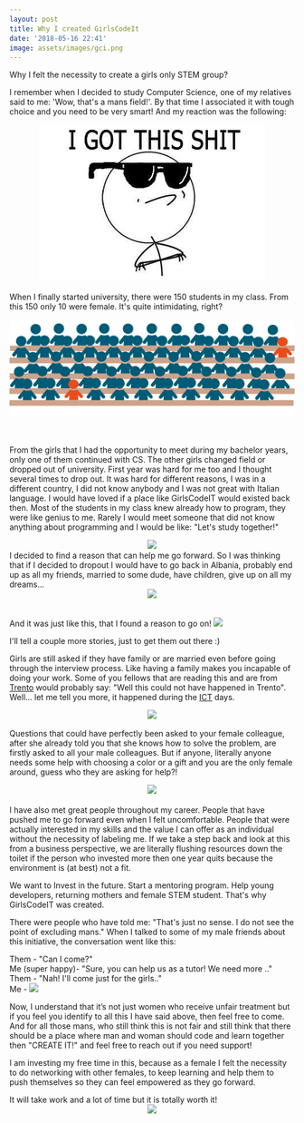 ```yaml
---
layout: post
title: Why I created GirlsCodeIt
date: '2018-05-16 22:41'
image: assets/images/gci.png
---
```


Why I felt the necessity to create a girls only STEM group?

I remember when I decided to study Computer Science, one of my relatives said to me: 'Wow, that's a mans field!'. By that time I associated it with tough choice and you need to be very smart! And my reaction was the following:
<!--more-->
<div style="text-align:center">
  <img src= "/assets/images/cadoit_meme.jpg"/>
</div>
<br/>
When I finally started university, there were 150 students in my class. From this 150 only 10 were female. It's quite intimidating, right?
<br/>
<br/>
<div style="text-align:center">
  <img src= "/assets/images/class.png"/>
</div>
<br/>
<br/>

From the girls that I had the opportunity to meet during my bachelor years, only one of them continued with CS. The other girls changed field or dropped out of university. First year was hard for me too and I thought several times to drop out. It was hard for different reasons, I was in a different country, I did not know anybody and I was not great with Italian language. I would have loved if a place like GirlsCodeIT would existed back then. Most of the students in my class knew already how to program, they were like genius to me. Rarely I would meet someone that did not know anything about programming and I would be like: "Let's study together!"
<div style="text-align:center">
  <img src= "https://i.imgflip.com/1qx7x7.jpg?a423264"/>
</div>
I decided to find a reason that can help me go forward. So I was thinking that if I decided to dropout I would have to go back in Albania, probably end up as all my friends, married to some dude, have children, give up on all my dreams...
<div style="text-align:center">
<img src= "https://s-media-cache-ak0.pinimg.com/736x/88/b0/70/88b070d42d58d4945eb4f6ef4c9501be.jpg"/>
</div>
<br/>

And it was just like this, that I found a reason to go on! ![](http://i0.kym-cdn.com/entries/icons/thumb/000/000/091/Problem.jpg?1236877228)
<br/>

<div class="statement">
<p>I'll tell a couple more stories, just to get them out there :)</p>
</div>

Girls are still asked if they have family or are married even before going through the interview process. Like having a family makes you incapable of doing your work. Some of you fellows that are reading this and are from <a class="pink_link" href="https://en.wikipedia.org/wiki/Trento">Trento</a> would probably say: "Well this could not have happened in Trento". Well... let me tell you more, it happened during the <a class="pink_link" href="http://2018.ictdays.it/en">ICT</a> days.

<div style="text-align:center">
  <img src= "https://memegenerator.net/img/images/2460683.jpg"/>
</div>

Questions that could have perfectly been asked to your female colleague, after she already told you that she knows how to solve the problem, are firstly asked to all your male colleagues. But if anyone, literally anyone needs some help with choosing a color or a gift and you are the only female around, guess who they are asking for help?!
<div style="text-align:center">
  <img src= "https://orig00.deviantart.net/cbc3/f/2012/196/4/3/huh__face_by_xtremeangler-d57ci50.gif"/>
</div>
<br/>
I have also met great people throughout my career. People that have pushed me to go forward even when I felt uncomfortable. People that were actually interested in my skills and the value I can offer as an individual without the necessity of labeling me. If we take a step back and look at this from a business perspective, we are literally flushing resources down the toilet if the person who invested more then one year quits because the environment is (at best) not a fit.
<div class="statement">
<p>We want to Invest in the future. Start a mentoring program. Help young developers, returning mothers and female STEM student. That's why GirlsCodeIT was created. </p>
</div>
There were people who have told me: "That's just no sense. I do not see the point of excluding mans."
When I talked to some of my male friends about this initiative, the conversation went like this:

Them - "Can I come?"<br/>
Me (super happy)- "Sure, you can help us as a tutor! We need more .." <br/>
Them - "Nah! I'll come just for the girls.." <br/>
Me -
![](http://ragegenerator.com/images/ragebuilder-faces/Female-Blonde-3/blonde_troll%20sad.png)


Now, I understand that it’s not just women who receive unfair treatment but if you feel you identify to all this I have said above, then feel free to come. And for all those mans, who still think this is not fair and still think that there should be a place where man and woman should code and learn together then "CREATE IT!" and feel free to reach out if you need support!
<div class="statement">
<p>
I am investing my free time in this, because as a female I felt the necessity to do networking with other females, to keep learning and help them to push themselves so they can feel empowered as they go forward.
</p>
</div>
It will take work and a lot of time but it is totally worth it!
<div style="text-align:center">
  <img src= "http://redsitewins.files.wordpress.com/2011/08/x-all-the-things-meme-generator-thank-you-73fc65.png"/>
</div>
<br/>
